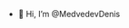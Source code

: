 - 👋 Hi, I’m @MedvedevDenis


<!---
MedvedevDenis/MedvedevDenis is a ✨ special ✨ repository because its `README.md` (this file) appears on your GitHub profile.
You can click the Preview link to take a look at your changes.
--->
